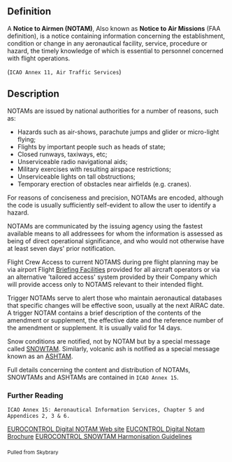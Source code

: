 
## Definition

A **Notice to Airmen (NOTAM)**, Also known as **Notice to Air Missions** (FAA definition), is a notice containing information concerning the establishment, condition or change in any aeronautical facility, service, procedure or hazard, the timely knowledge of which is essential to personnel concerned with flight operations.

(```ICAO Annex 11, Air Traffic Services```)

## Description

NOTAMs are issued by national authorities for a number of reasons, such as:

- Hazards such as air-shows, parachute jumps and glider or micro-light flying;
- Flights by important people such as heads of state;
- Closed runways, taxiways, etc;
- Unserviceable radio navigational aids;
- Military exercises with resulting airspace restrictions;
- Unserviceable lights on tall obstructions;
- Temporary erection of obstacles near airfields (e.g. cranes).

For reasons of conciseness and precision, NOTAMs are encoded, although the code is usually sufficiently self-evident to allow the user to identify a hazard.

NOTAMs are communicated by the issuing agency using the fastest available means to all addressees for whom the information is assessed as being of direct operational significance, and who would not otherwise have at least seven days' prior notification.

Flight Crew Access to current NOTAMS during pre flight planning may be via airport Flight [Briefing Facilities](https://skybrary.aero/index.php/Briefing_Facilities) provided for all aircraft operators or via an alternative 'tailored access' system provided by their Company which will provide access only to NOTAMS relevant to their intended flight.

Trigger NOTAMs serve to alert those who maintain aeronautical databases that specific changes will be effective soon, usually at the next AIRAC date. A trigger NOTAM contains a brief description of the contents of the amendment or supplement, the effective date and the reference number of the amendment or supplement. It is usually valid for 14 days.

Snow conditions are notified, not by NOTAM but by a special message called [SNOWTAM](https://skybrary.aero/index.php/SNOWTAM). Similarly, volcanic ash is notified as a special message known as an [ASHTAM](https://skybrary.aero/index.php/ASHTAM).

Full details concerning the content and distribution of NOTAMs, SNOWTAMs and ASHTAMs are contained in ```ICAO Annex 15```.

### Further Reading

```ICAO Annex 15: Aeronautical Information Services, Chapter 5 and Appendices 2, 3 & 6.```

[EUROCONTROL Digital NOTAM Web site](https://www.ead.eurocontrol.int/cms-eadbasic/opencms/en/ead-evolutions/digital-notam/)
[EUCONTROL Digital Notam Brochure](https://skybrary.aero/bookshelf/books/2073.pdf)
[EUROCONTROL SNOWTAM Harmonisation Guidelines](https://skybrary.aero/bookshelf/books/2074.pdf)

<sub>Pulled from</sub> [<sub>Skybrary</sub>](https://skybrary.aero/articles/notice-airmen-notam)